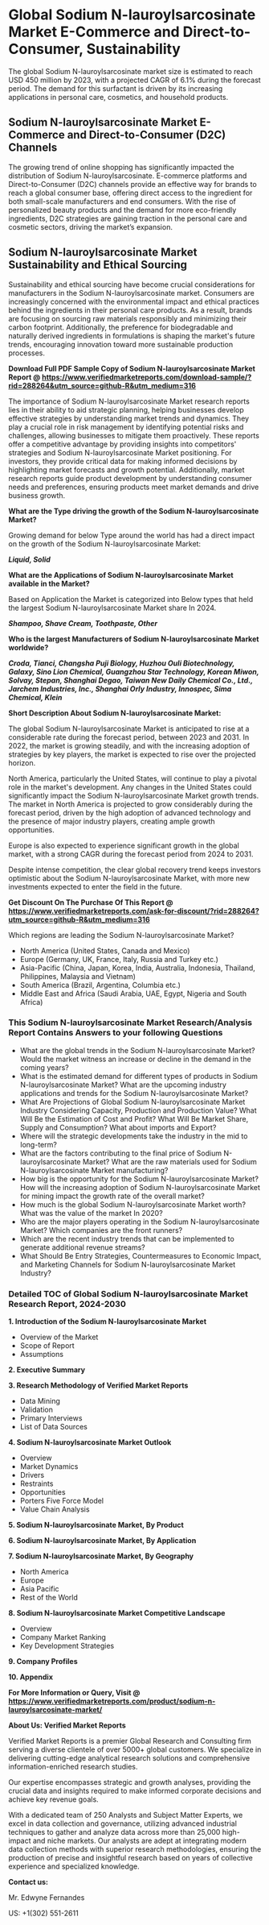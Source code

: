 <h1>Global Sodium N-lauroylsarcosinate Market E-Commerce and Direct-to-Consumer, Sustainability</h1><p class=""><p>The global Sodium N-lauroylsarcosinate market size is estimated to reach USD 450 million by 2023, with a projected CAGR of 6.1% during the forecast period. The demand for this surfactant is driven by its increasing applications in personal care, cosmetics, and household products.</p><h2>Sodium N-lauroylsarcosinate Market E-Commerce and Direct-to-Consumer (D2C) Channels</h2><p>The growing trend of online shopping has significantly impacted the distribution of Sodium N-lauroylsarcosinate. E-commerce platforms and Direct-to-Consumer (D2C) channels provide an effective way for brands to reach a global consumer base, offering direct access to the ingredient for both small-scale manufacturers and end consumers. With the rise of personalized beauty products and the demand for more eco-friendly ingredients, D2C strategies are gaining traction in the personal care and cosmetic sectors, driving the market’s expansion.</p><h2>Sodium N-lauroylsarcosinate Market Sustainability and Ethical Sourcing</h2><p>Sustainability and ethical sourcing have become crucial considerations for manufacturers in the Sodium N-lauroylsarcosinate market. Consumers are increasingly concerned with the environmental impact and ethical practices behind the ingredients in their personal care products. As a result, brands are focusing on sourcing raw materials responsibly and minimizing their carbon footprint. Additionally, the preference for biodegradable and naturally derived ingredients in formulations is shaping the market's future trends, encouraging innovation toward more sustainable production processes.</p></p><p class=""><strong>Download Full PDF Sample Copy of Sodium N-lauroylsarcosinate Market Report @ <a href="https://www.verifiedmarketreports.com/download-sample/?rid=288264&utm_source=github-R&utm_medium=316" target="_blank">https://www.verifiedmarketreports.com/download-sample/?rid=288264&utm_source=github-R&utm_medium=316</a></strong></p><p>The importance of&nbsp;Sodium N-lauroylsarcosinate Market research reports lies in their ability to aid strategic planning, helping businesses develop effective strategies by understanding market trends and dynamics. They play a crucial role in risk management by identifying potential risks and challenges, allowing businesses to mitigate them proactively. These reports offer a competitive advantage by providing insights into competitors' strategies and Sodium N-lauroylsarcosinate Market positioning. For investors, they provide critical data for making informed decisions by highlighting market forecasts and growth potential. Additionally, market research reports guide product development by understanding consumer needs and preferences, ensuring products meet market demands and drive business growth.</p><p><strong>What are the&nbsp;Type driving the growth of the Sodium N-lauroylsarcosinate Market?</strong></p><p id="" class="">Growing demand for below Type around the world has had a direct impact on the growth of the Sodium N-lauroylsarcosinate Market:</p><p class=""><em><strong>Liquid, Solid</strong></em></p><p class=""><strong>What are the&nbsp;Applications&nbsp;of Sodium N-lauroylsarcosinate Market available in the Market?</strong></p><p id="" class="">Based on Application the Market is categorized into Below types that held the largest Sodium N-lauroylsarcosinate Market share In 2024.</p><p class=""><em><strong>Shampoo, Shave Cream, Toothpaste, Other</strong></em></p><p class=""><strong>Who is the largest Manufacturers of Sodium N-lauroylsarcosinate Market worldwide?</strong></p><p><em><strong>Croda, Tianci, Changsha Puji Biology, Huzhou Ouli Biotechnology, Galaxy, Sino Lion Chemical, Guangzhou Star Technology, Korean Miwon, Solvay, Stepan, Shanghai Degao, Taiwan New Daily Chemical Co., Ltd., Jarchem Industries, Inc., Shanghai Orly Industry, Innospec, Sima Chemical, Klein</strong></em></p><p id="" class=""><strong>Short Description About Sodium N-lauroylsarcosinate Market:</strong></p><p>The global Sodium N-lauroylsarcosinate Market is anticipated to rise at a considerable rate during the forecast period, between 2023 and 2031. In 2022, the market is growing steadily, and with the increasing adoption of strategies by key players, the market is expected to rise over the projected horizon.</p><p>North America, particularly the United States, will continue to play a pivotal role in the market's development. Any changes in the United States could significantly impact the Sodium N-lauroylsarcosinate Market growth trends. The market in North America is projected to grow considerably during the forecast period, driven by the high adoption of advanced technology and the presence of major industry players, creating ample growth opportunities.</p><p>Europe is also expected to experience significant growth in the global market, with a strong CAGR during the forecast period from 2024 to 2031.</p><p>Despite intense competition, the clear global recovery trend keeps investors optimistic about the Sodium N-lauroylsarcosinate Market, with more new investments expected to enter the field in the future.</p><p id="" class=""><strong>Get Discount On The Purchase Of This Report @ <a href="https://www.verifiedmarketreports.com/ask-for-discount/?rid=288264?utm_source=github-R&utm_medium=316" target="_blank">https://www.verifiedmarketreports.com/ask-for-discount/?rid=288264?utm_source=github-R&utm_medium=316</a></strong></p><p class="">Which regions are leading the Sodium N-lauroylsarcosinate Market?</p><ul><li>North America (United States, Canada and Mexico)</li><li>Europe (Germany, UK, France, Italy, Russia and Turkey etc.)</li><li>Asia-Pacific (China, Japan, Korea, India, Australia, Indonesia, Thailand, Philippines, Malaysia and Vietnam)</li><li>South America (Brazil, Argentina, Columbia etc.)</li><li>Middle East and Africa (Saudi Arabia, UAE, Egypt, Nigeria and South Africa)</li></ul><h3 id="" class="">This Sodium N-lauroylsarcosinate Market Research/Analysis Report Contains Answers to your following Questions</h3><ul><li>What are the global trends in the Sodium N-lauroylsarcosinate Market? Would the market witness an increase or decline in the demand in the coming years?</li><li>What is the estimated demand for different types of products in Sodium N-lauroylsarcosinate Market? What are the upcoming industry applications and trends for the Sodium N-lauroylsarcosinate Market?</li><li>What Are Projections of Global Sodium N-lauroylsarcosinate Market Industry Considering Capacity, Production and Production Value? What Will Be the Estimation of Cost and Profit? What Will Be Market Share, Supply and Consumption? What about imports and Export?</li><li>Where will the strategic developments take the industry in the mid to long-term?</li><li>What are the factors contributing to the final price of Sodium N-lauroylsarcosinate Market? What are the raw materials used for Sodium N-lauroylsarcosinate Market manufacturing?</li><li>How big is the opportunity for the Sodium N-lauroylsarcosinate Market? How will the increasing adoption of Sodium N-lauroylsarcosinate Market for mining impact the growth rate of the overall market?</li><li>How much is the global Sodium N-lauroylsarcosinate Market worth? What was the value of the market In 2020?</li><li>Who are the major players operating in the Sodium N-lauroylsarcosinate Market? Which companies are the front runners?</li><li>Which are the recent industry trends that can be implemented to generate additional revenue streams?</li><li>What Should Be Entry Strategies, Countermeasures to Economic Impact, and Marketing Channels for Sodium N-lauroylsarcosinate Market Industry?</li></ul><h3 id="" class="">Detailed TOC of Global Sodium N-lauroylsarcosinate Market Research Report, 2024-2030</h3><p id="" class=""><strong>1. Introduction of the Sodium N-lauroylsarcosinate Market</strong></p><ul><li>Overview of the Market</li><li>Scope of Report</li><li>Assumptions</li></ul><p id="" class=""><strong>2. Executive Summary</strong></p><p id="" class=""><strong>3. Research Methodology of Verified Market Reports</strong></p><ul><li>Data Mining</li><li>Validation</li><li>Primary Interviews</li><li>List of Data Sources</li></ul><p id="" class=""><strong>4. Sodium N-lauroylsarcosinate Market Outlook</strong></p><ul><li>Overview</li><li>Market Dynamics</li><li>Drivers</li><li>Restraints</li><li>Opportunities</li><li>Porters Five Force Model</li><li>Value Chain Analysis</li></ul><p id="" class=""><strong>5. Sodium N-lauroylsarcosinate Market, By Product</strong></p><p id="" class=""><strong>6. Sodium N-lauroylsarcosinate Market, By Application</strong></p><p id="" class=""><strong>7. Sodium N-lauroylsarcosinate Market, By Geography</strong></p><ul><li>North America</li><li>Europe</li><li>Asia Pacific</li><li>Rest of the World</li></ul><p id="" class=""><strong>8. Sodium N-lauroylsarcosinate Market Competitive Landscape</strong></p><ul><li>Overview</li><li>Company Market Ranking</li><li>Key Development Strategies</li></ul><p id="" class=""><strong>9. Company Profiles</strong></p><p id="" class=""><strong>10. Appendix</strong></p><p id="" class=""><strong>For More Information or Query, Visit @ <a href="https://www.verifiedmarketreports.com/product/sodium-n-lauroylsarcosinate-market/" target="_blank">https://www.verifiedmarketreports.com/product/sodium-n-lauroylsarcosinate-market/</a></strong></p><p id="" class=""><strong>About Us: Verified Market Reports</strong></p><p id="" class="">Verified Market Reports is a premier Global Research and Consulting firm serving a diverse clientele of over 5000+ global customers. We specialize in delivering cutting-edge analytical research solutions and comprehensive information-enriched research studies.</p><p id="" class="">Our expertise encompasses strategic and growth analyses, providing the crucial data and insights required to make informed corporate decisions and achieve key revenue goals.</p><p id="" class="">With a dedicated team of 250 Analysts and Subject Matter Experts, we excel in data collection and governance, utilizing advanced industrial techniques to gather and analyze data across more than 25,000 high-impact and niche markets. Our analysts are adept at integrating modern data collection methods with superior research methodologies, ensuring the production of precise and insightful research based on years of collective experience and specialized knowledge.</p><p id="" class=""><strong>Contact us:</strong></p><p id="" class="">Mr. Edwyne Fernandes</p><p id="" class="">US: +1(302) 551-2611</p>